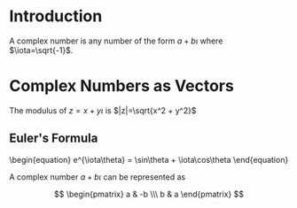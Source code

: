 # Introduction

A complex number is any number of the form $a+b\iota$ where $\iota=\sqrt{-1}$.

# Complex Numbers as Vectors

The modulus of $z=x+y\iota$ is $|z|=\sqrt{x^2 + y^2}$

## Euler's Formula

\begin{equation}
e^{\iota\theta} = \sin\theta + \iota\cos\theta
\end{equation}

A complex number $a+b\iota$ can be represented as 

$$
\begin{pmatrix}
a & -b \\\
b & a
\end{pmatrix}
$$